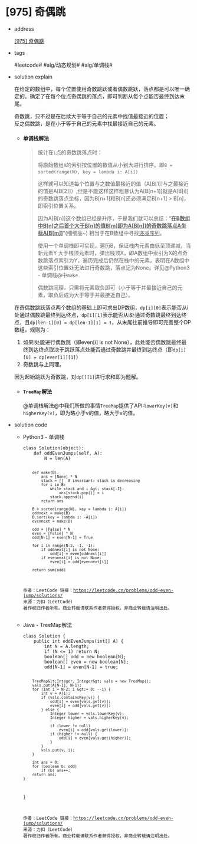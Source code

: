 <h1>[975] 奇偶跳</h1>
<ul>
<li>
<p>address</p>
<p><a href="https://leetcode.cn/problems/odd-even-jump">[975] 奇偶跳</a></p>
</li>
<li>
<p>tags</p>
<p>​#leetcode#​ #alg/动态规划#​ ​#alg/单调栈#​</p>
</li>
<li>
<p>solution explain</p>
<p>在给定的数组中，每个位置使用奇数跳跃或者偶数跳跃，落点都是可以唯一确定的。确定了在每个位点奇偶跳的落点，即可判断从每个点能否最终到达末尾。</p>
<p>奇数跳，只不过是在后续大于等于自己的元素中找值最接近的位置；<br />
反之偶数跳，是在小于等于自己的元素中找最接近自己的元素。</p>
<ul>
<li>
<h4><strong>单调栈解法</strong></h4>
<blockquote>
<p>统计在<code>i</code>​点的奇数跳落点时：</p>
<p>将原始数组<code>A</code>​的索引按位置的数值从小到大进行排序。即<code>B = sorted(range(N), key = lambda i: A[i])</code>​</p>
<p>这样就可以知道每个位置与之数值最接近的值（A[B[1]]与之最接近的值是A[B[2]]）,但是不能这样这样粗暴认为A[B[n+1]]就是A[B[i]]的奇数跳落点坐标，因为B[n+1]和B[n]还必须满足B[n+1] &gt; B[n]，即索引位置关系。</p>
<p>因为A[B[n]]这个数组已经是升序，于是我们就可以总结：“<u><span style="font-weight: bold;" class="mark">在B数组中B[n]之后首个大于B[n]的值B[m]即为A[B[n]]的奇数跳落点A坐标A[B[m]]</span></u>”(细细品~) 相当于在B数组中寻找<u>递减序列</u>。</p>
<p>使用一个单调栈即可实现，遍历B，保证栈内元素由低至顶递减，当新元素Y 大于栈顶元素时，弹出栈顶X，即A数组中索引为X的点奇数跳落点索引为Y，遍历完成后仍然在栈中的元素，表明在A数组中这些索引位置处无法进行奇数跳，落点记为None。详见@Python3 - 单调栈@中<code>make</code></p>
<p>偶数跳同理，只需将元素取负即可（小于等于并最接近自己的元素，取负后成为大于等于并最接近自己）。</p>
</blockquote>
</li>
</ul>
<p>在奇偶数跳跃落点两个数组的基础上即可求出DP数组，<code>dp[i][0]</code>​表示能否从i处通过偶数跳最终到达终点，<code>dp[i][1]</code>​表示能否从i处通过奇数跳最终到达终点，且<code>dp[len-1][0] = dp[len-1][1] = 1</code>​，从末尾往前推导即可完善整个DP数组，规则为：</p>
<ol>
<li>如果i处能进行偶数跳（即even[i] is not None），此处能否偶数跳最终最终到达终点取决于跳跃落点处能否通过奇数跳并最终到达终点（即<code>dp[i][0] = dp[even[i]][1]</code>​）</li>
<li>奇数跳与上同理。</li>
</ol>
<p>因为起始跳跃为奇数跳，对<code>dp[][1]</code>​进行求和即为题解。</p>
<ul>
<li>
<h4><code>TreeMap</code>​解法</h4>
<p>@单调栈解法@中我们所做的事情<code>TreeMap</code>​提供了API:<code>lowerKey(v)</code>​和<code>higherKey(v)</code>​，即为略小于v的值，略大于v的值。</p>
</li>
</ul>
</li>
<li>
<p>solution code</p>
<ul>
<li>
<p>Python3 - 单调栈</p>
<pre><code class="language-python">class Solution(object):
    def oddEvenJumps(self, A):
        N = len(A)

        def make(B):
            ans = [None] * N
            stack = []  # invariant: stack is decreasing
            for i in B:
                while stack and i &gt; stack[-1]:
                    ans[stack.pop()] = i
                stack.append(i)
            return ans

        B = sorted(range(N), key = lambda i: A[i])
        oddnext = make(B)
        B.sort(key = lambda i: -A[i])
        evennext = make(B)

        odd = [False] * N
        even = [False] * N
        odd[N-1] = even[N-1] = True

        for i in range(N-2, -1, -1):
            if oddnext[i] is not None:
                odd[i] = even[oddnext[i]]
            if evennext[i] is not None:
                even[i] = odd[evennext[i]]

        return sum(odd)

作者：LeetCode
链接：https://leetcode.cn/problems/odd-even-jump/solutions/
来源：力扣（LeetCode）
著作权归作者所有。商业转载请联系作者获得授权，非商业转载请注明出处。
</code></pre>
</li>
<li>
<p>Java - TreeMap解法</p>
<pre><code class="language-java">class Solution {
    public int oddEvenJumps(int[] A) {
        int N = A.length;
        if (N &lt;= 1) return N;
        boolean[] odd = new boolean[N];
        boolean[] even = new boolean[N];
        odd[N-1] = even[N-1] = true;

        TreeMap&lt;Integer, Integer&gt; vals = new TreeMap();
        vals.put(A[N-1], N-1);
        for (int i = N-2; i &gt;= 0; --i) {
            int v = A[i];
            if (vals.containsKey(v)) {
                odd[i] = even[vals.get(v)];
                even[i] = odd[vals.get(v)];
            } else {
                Integer lower = vals.lowerKey(v);
                Integer higher = vals.higherKey(v);

                if (lower != null)
                    even[i] = odd[vals.get(lower)];
                if (higher != null) {
                    odd[i] = even[vals.get(higher)];
                }
            }
            vals.put(v, i);
        }

        int ans = 0;
        for (boolean b: odd)
            if (b) ans++;
        return ans;
    }
}

作者：LeetCode
链接：https://leetcode.cn/problems/odd-even-jump/solutions/
来源：力扣（LeetCode）
著作权归作者所有。商业转载请联系作者获得授权，非商业转载请注明出处。
</code></pre>
</li>
</ul>
</li>
</ul>
